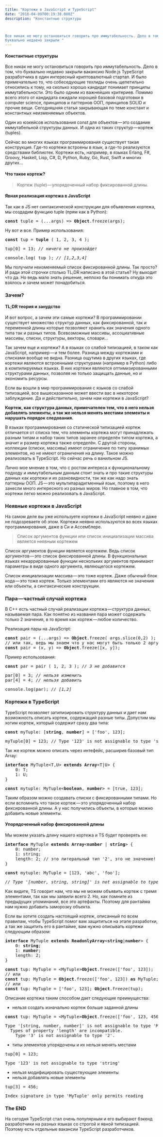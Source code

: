 ```yaml
---
title: "Кортежи в JavaScript и TypeScript"
date: "2018-04-09T00:19:38.000Z"
description: "Константные структуры



Все никак не могу остановиться говорить про иммутабельность. Дело в том, что
буквально недавно закрыли "
---
```


<h4>Константные структуры</h4>

<p>Все никак не могу остановиться говорить про иммутабельность. Дело в том, что буквально недавно закрыли вакансию Node.js TypeScript разработчика в один интересный криптовалютный стартап. И было примечательно то, что собеседующие техлиды очень щепетильно относились к тому, на сколько хорошо кандидат понимает принципы иммутабельности. Это было одним из важнейших критериев. Помимо всего этого от кандидата ожидали хорошей базовой подготовки в computer science, принципов и паттернов ООП, принципов SOLID и прочие вещи. Сегодняшняя статья закрывающая по теме констант и константных неизменяемых объектов.</p>
<p>Один из юзкейсов использования const для объектов — это создание иммутабельной структуры данных. И одна из таких структур — кортеж (tuples).</p>
<p>Сейчас во многих языках программирования существует такая конструкция. Где-то кортежи встроены в язык, а где-то реализуются средствами библиотек. Кортежи есть, например, в языках Erlang, F#, Groovy, Haskell, Lisp, C#, D, Python, Ruby, Go, Rust, Swift и многих других…</p>
<h4>Что такое кортеж?</h4>
<blockquote><p>Кортеж (tuple) — упорядоченный набор фиксированной длины.</p></blockquote>
<h4>Явная реализация кортежа в JavaScript</h4>
<p>Так как в JS нет синтаксической конструкции для объявления кортежа, мы создадим функцию tuple (прям как в Python):</p>
<pre><strong>const </strong>tuple = (...args) =&gt; <strong>Object</strong>.freeze(args);</pre>
<p>Ну вот и все. Пример использования:</p>
<pre><strong>const </strong>tup = <strong>tuple </strong>( 1, 2, 3, 4 );</pre>
<pre>tup[0] = 13; <em>// ничего не произойдет</em></pre>
<pre>console.log( tup ); <em>// [1,2,3,4]</em></pre>
<p>Мы получили неизменяемый список фиксированной длины. Так просто? И ради этой строчки столько TL;DR написано в этой статье? Ну выходит что да. Но ведь мало знать решение, неплохо бы понимать откуда это взялось и зачем может понадобиться.</p>
<h3>Зачем?</h3>
<h4>TL;DR теория и занудство</h4>
<p>И вот вопрос, а зачем эти самые кортежи? В программировании существует множество структур данных, как фиксированной, так и переменной длины которые позволяют хранить как значения одного типа так и разных типов. Всевозможные массивы, ассоциативные массивы, списки, структуры, векторы, словари…</p>
<p>Так зачем еще и кортежи? А в языках со слабой типизацией, в таком как JavaScript, например — и тем более. Разница между кортежами и списками вообще не видна. Разница ощутима в других языках, где кортежи являются встроенными структурами (например в Python) либо в компилируемых языках. В них кортежи являются оптимизированными структурами данных, позволяя не только защищать данные, но и экономить ресурсы.</p>
<p>Если вы вошли в мир программирования с языков со слабой типизацией, все вышесказанное может ввести вас в некоторое заблуждение. Да и действительно, зачем нам кортежи в JavaScript?</p>
<p><strong>Кортеж, как структура данных, примечателен тем, что в него нельзя добавлять элементы, а так же нельзя менять местами элементы и нарушать порядок следования.</strong></p>
<p>В языках программирования со статической типизацией кортеж отличается от списка тем, что элементы кортежа могут принадлежать разным типам и набор таких типов заранее определён типом кортежа, а значит и размер кортежа также определён. С другой стороны, коллекции (списки, массивы) имеют ограничение по типу хранимых элементов, но не имеют ограничения на длину. Такое можно реализовать в TypeScript. Но сейчас речь о ванильном JS.</p>
<p>Лично мое мнение в том, что с ростом интереса к функциональному подходу и иммутабельным данным стоит знать и про такие структуры данных как кортежи и их разновидности, так же как надо знать паттерны ООП. JS — это мультипарадигменный язык, поэтому в него занесли много интересного из разных миров. Но главное в том, что кортежи легко можно реализовать в JavaScript.</p>
<h3>Неявные кортежи в JavaScript</h3>
<p>На самом деле вы уже используете кортежи в JavaScript неявно и даже не подозреваете об этом. Кортежи неявно используются во всех языках программирования, даже в Си и Ассемблере.</p>
<blockquote><p>Список аргументов функции или список инициализации массива является неявным кортежем</p></blockquote>
<p>Список аргументов функции является кортежем. Ведь список аргументов — это список фиксированной длины. В функциональных языках некаррированные функции нескольких аргументов принимают параметры в виде одного аргумента, являющегося кортежем.</p>
<p>Список инициализации массива — это тоже кортеж. Даже обычный блок кода — это тоже кортеж. Только элементами его являются не значения или объекты, а синтаксические конструкции.</p>
<h3>Пара — частный случай кортежа</h3>
<p>В С++ есть частный случай реализации кортежа — структура данных, называемая пара. Как понятно из названия пара может содержать только 2 значения, в то время как кортеж — любое количество.</p>
<p>Реализация пары на JavaScript:</p>
<pre><strong>const </strong>pair = (...args) =&gt; <strong>Object</strong>.freeze( args.slice(0,2) );<br>// или так, ведь мы знаем что у нас могут быть только 2 аргумента<br><strong>const</strong> pair = (x, y) =&gt; <strong>Object</strong>.freeze([x, y]);</pre>
<p>Пример использования:</p>
<pre><strong>const </strong>par = pair ( 1, 2, 3 ); <em>// 3 не добавится</em></pre>
<pre>par[0] = 3; <em>// нельзя изменить</em><br>par[4] = 4; <em>// нельзя добавить</em></pre>
<pre>console.log(par); <em>// [1,2]</em></pre>
<h3>Кортежи в TypeScript</h3>
<p>TypeScript позволяет затипизировать структуру данных и дает нам возможность описать кортеж, содержащий разные типы. Допустим мы хотим кортеж, который содержит сразу два типа:</p>
<pre><strong>const</strong> myTuple: [<strong>string</strong>, <strong>number</strong>] = ['foo', 123];</pre>
<pre>myTuple[0] = 123; // Type '123' is not assignable to type 'string'.</pre>
<p>Так же кортеж можно описать через интефейс, расширив базовый тип Array:</p>
<pre><strong>interface</strong> MyTuple&lt;T,U&gt; <strong>extends</strong> <strong>Array</strong>&lt;T|U&gt; {<br>    0: T;<br>    1: U;<br>}</pre>
<pre><strong>const</strong> mytuple: MyTuple&lt;<strong>boolean</strong>, <strong>number</strong>&gt; = [true, 123];</pre>
<p>Таким образом можно создавать списки с фиксированными типами. Но если вспомнить что такое кортеж — это упорядоченный набор фиксированной длины. А у нас получились объекты, в которые можно добавить новые элементы.</p>
<h4>Упорядоченный набор фиксированной длины</h4>
<p>Мы можем указать длину нашего кортежа и TS будет проверять ее:</p>
<pre><strong>interface</strong> MyTuple <strong>extends</strong> <strong>Array</strong>&lt;<strong>number</strong> | <strong>string</strong>&gt; {<br>    0: number;<br>    1: string;<br>    length: 2; // это литеральный тип '2', это не значение!<br>}</pre>
<pre><strong>const</strong> mytuple: MyTuple = [123, 'abc', 'foo'];</pre>
<pre><em>// Type '[number, string, string]' is not assignable to type 'Tuple'. Types of property 'length' are incompatible. Type '3' is not assignable to type '2'.</em></pre>
<p>Как видите, TS говорит нам, что мы не можем объявить кортеж с тремя элементами, так как мы заявили всего 2. Но, как помните из предыдущих упоминаний, все это артефакты. Поэтому для рантайма нам нужно добавить заморозку объекта.</p>
<p>Если вы хотите создать настоящий кортеж, описанный по всем правилам, чтобы TypeScript помог вам защититься на этапе разработки, а так же защитить его в рантайме, вам нужно описывать кортежи следующим образом:</p>
<pre><strong>interface</strong> MyTuple <strong>extends</strong> <strong>ReadonlyArray</strong>&lt;<strong>string</strong>|<strong>number</strong>&gt; {<br>    0: <strong>string</strong>;<br>    1: <strong>number</strong>;<br>    length: 2;<br>}</pre>
<pre><strong>const</strong> tup: MyTuple = &lt;MyTuple&gt;<strong>Object</strong>.freeze(['foo', 123]);<br>// или<br><strong>const</strong> tup: MyTuple = <strong>Object</strong>.freeze(['foo', 123]) <strong>as</strong> MyTuple;<br>// или<br><strong>const</strong> tup: MyTuple = ['foo', 123]; <strong>Object</strong>.freeze(tup);</pre>
<p>Описание кортежа таким способом дает следующие преимущества:</p>
<ul>
<li>нельзя создать изначально кортеж больше заданной длины</li>
</ul>
<pre><strong>const</strong> tup: MyTuple = &lt;MyTuple&gt;<strong>Object</strong>.freeze(['foo', 123, 456]);</pre>
<pre>Type '[string, number, number]' is not assignable to type 'MyTuple'.<br>  Types of property 'length' are incompatible.<br>    Type '3' is not assignable to type '2'.</pre>
<ul>
<li>типы элементов упорядочены и их нельзя менять местами</li>
</ul>
<pre>tup[0] = 123;</pre>
<pre>Type '123' is not assignable to type 'string'</pre>
<ul>
<li>нельзя модифицировать существующие элементы</li>
<li>нельзя добавлять новые элементы</li>
</ul>
<pre>tup[3] = 456;</pre>
<pre>Index signature in type 'MyTuple' only permits reading</pre>
<h3>The END</h3>
<p>На сегодня TypeScript стал очень популярным и его выбирают бэкенд разработчики на разных языках со строгой и явной типизацией. Поэтому есть отдельные вакансии TypeScript разработчиков.</p>


